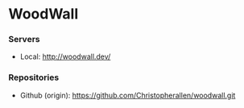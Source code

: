 # WoodWall

### Servers
* Local: http://woodwall.dev/

### Repositories
* Github (origin): https://github.com/Christopherallen/woodwall.git

